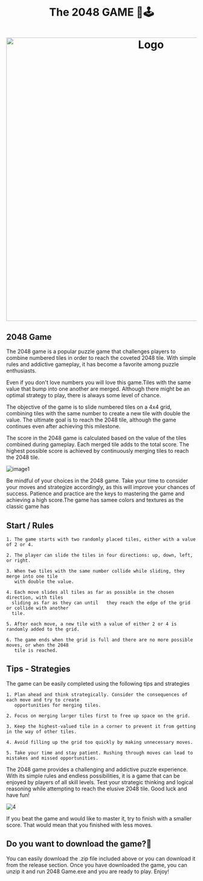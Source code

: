 <h1 align="center" >The 2048 GAME 🧩🕹️</h1>


<h1 align="center" ><img src="https://github.com/MANISH-SAHANI/The-2048-Game/assets/91081774/5ced9611-9c04-4e5b-b9bb-a171e0ddb8bf" alt="Logo" width="750" /></h1>


<h2>2048 Game </h2> 

The 2048 game is a popular puzzle game that challenges players to combine numbered tiles in order to reach the coveted 2048 tile. With simple rules and addictive gameplay, it has become a favorite among puzzle enthusiasts.

Even if you don't love numbers you will love this game.Tiles with the same value that bump into one another are merged. Although there might be an optimal strategy to play, there is always some level of chance.

The objective of the game is to slide numbered tiles on a 4x4 grid, combining tiles with the same number to create a new tile with double the value. The ultimate goal is to reach the 2048 tile, although the game continues even after achieving this milestone.


The score in the 2048 game is calculated based on the value of the tiles combined during gameplay. Each merged tile adds to the total score. The highest possible score is achieved by continuously merging tiles to reach the 2048 tile.  

![image1](https://github.com/MANISH-SAHANI/The-2048-Game/assets/91081774/8ed14ea6-d8bb-4d94-9805-12deddc29c1d)

Be mindful of your choices in the 2048 game. Take your time to consider your moves and strategize accordingly, as this will improve your chances of success. Patience and practice are the keys to mastering the game and achieving a high score.The game has samee colors and textures as the classic game has

<h2>Start / Rules </h2>
  
```
1. The game starts with two randomly placed tiles, either with a value of 2 or 4.

2. The player can slide the tiles in four directions: up, down, left, or right.

3. When two tiles with the same number collide while sliding, they merge into one tile
   with double the value.

4. Each move slides all tiles as far as possible in the chosen direction, with tiles
  sliding as far as they can until   they reach the edge of the grid or collide with another
  tile.

5. After each move, a new tile with a value of either 2 or 4 is randomly added to the grid.

6. The game ends when the grid is full and there are no more possible moves, or when the 2048
   tile is reached.
```

<h2>Tips - Strategies </h2>

The game can be easily completed using the following tips and strategies 

```
1. Plan ahead and think strategically. Consider the consequences of each move and try to create
   opportunities for merging tiles.

2. Focus on merging larger tiles first to free up space on the grid.

3. Keep the highest-valued tile in a corner to prevent it from getting in the way of other tiles.

4. Avoid filling up the grid too quickly by making unnecessary moves.

5. Take your time and stay patient. Rushing through moves can lead to mistakes and missed opportunities.
```


The 2048 game provides a challenging and addictive puzzle experience. With its simple rules and endless possibilities, it is a game that can be enjoyed by players of all skill levels. Test your strategic thinking and logical reasoning while attempting to reach the elusive 2048 tile. Good luck and have fun! 

![4](https://github.com/MANISH-SAHANI/The-2048-Game/assets/91081774/d00c68e3-5243-4647-83d7-21731fcdd570)


If you beat the game and would like to master it, try to finish with a smaller score. That would mean that you finished with less moves.

<h2> Do you want to download the game?💫</h2>

You can easily download the .zip file included above or you can download it from the release section. Once you have downloaded the game, you can unzip it and run 2048 Game.exe and you are ready to play. Enjoy!

